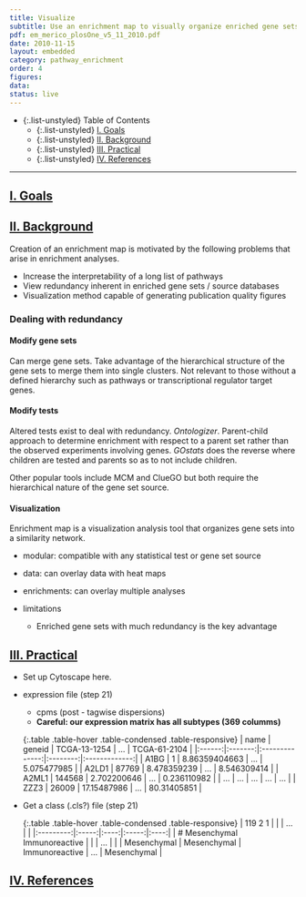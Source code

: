 ```yaml
---
title: Visualize
subtitle: Use an enrichment map to visually organize enriched gene sets
pdf: em_merico_plosOne_v5_11_2010.pdf
date: 2010-11-15
layout: embedded
category: pathway_enrichment
order: 4
figures:
data:
status: live
---
```


- {:.list-unstyled} Table of Contents
  - {:.list-unstyled} [I. Goals](#goals)
  - {:.list-unstyled} [II. Background](#background)
  - {:.list-unstyled} [III. Practical](#practical)
  - {:.list-unstyled} [IV. References](#references)

<hr/>

## <a href="#goals" name="goals">I. Goals</a>

## <a href="#background" name="background">II. Background</a>

Creation of an enrichment map is motivated by the following problems that arise in enrichment analyses.

  - Increase the interpretability of a long list of pathways
  - View redundancy inherent in enriched gene sets / source databases
  - Visualization method capable of generating publication quality figures

### Dealing with redundancy

#### Modify gene sets

Can merge gene sets. Take advantage of the hierarchical structure of the gene sets to merge them into single clusters. Not relevant to those without a defined hierarchy such as pathways or transcriptional regulator target genes.

#### Modify tests

Altered tests exist to deal with redundancy. *Ontologizer*. Parent-child approach to determine enrichment with respect to a parent set rather than the observed experiments involving genes. *GOstats* does the reverse where children are tested and parents so as to not include children.

Other popular tools include MCM and ClueGO but both require the hierarchical nature of the gene set source.

#### Visualization

Enrichment map is a visualization analysis tool that organizes gene sets into a similarity network.

- modular: compatible with any statistical test or gene set source
- data: can overlay data with heat maps
- enrichments: can overlay multiple analyses

- limitations

  - Enriched gene sets with much redundancy is the key advantage

## <a href="#practical" name="practical">III. Practical</a>

- Set up Cytoscape here.
- expression file (step 21)
  - cpms (post - tagwise dispersions) 
  - **Careful: our expression matrix has all subtypes (369 columms)**

  {:.table .table-hover .table-condensed .table-responsive}
  | name   | geneid  | TCGA-13-1254   |   ...    |  TCGA-61-2104 |
  |:------:|:-------:|:--------------:|:--------:|:-------------:|
  | A1BG   |   1     | 8.86359404663  |   ...    | 5.075477985   |
  | A2LD1  |  87769  | 8.478359239    |   ...    | 8.546309414   |
  | A2ML1  |  144568 | 2.702200646    |   ...    | 0.236110982   |
  | ...    |   ...   |    ...         |   ...    |      ...      |
  | ZZZ3   |  26009  | 17.15487986    |   ...    | 80.31405851   |


- Get a class (.cls?) file (step 21)

  {:.table .table-hover .table-condensed .table-responsive}
  | 119 2 1  |      |     | ...  |     |
  |:---------:|:-----:|:----:|:-----:|:----:|
  | # Mesenchymal Immunoreactive  | | | ... | |
  | Mesenchymal  |  Mesenchymal  | Immunoreactive | ... |  Mesenchymal  |

## <a href="#references" name="references">IV. References</a>
<div class="panel_group" data-inline="21085593"></div>
